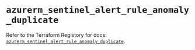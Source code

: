 # `azurerm_sentinel_alert_rule_anomaly_duplicate`

Refer to the Terraform Registory for docs: [`azurerm_sentinel_alert_rule_anomaly_duplicate`](https://www.terraform.io/docs/providers/azurerm/r/sentinel_alert_rule_anomaly_duplicate).
